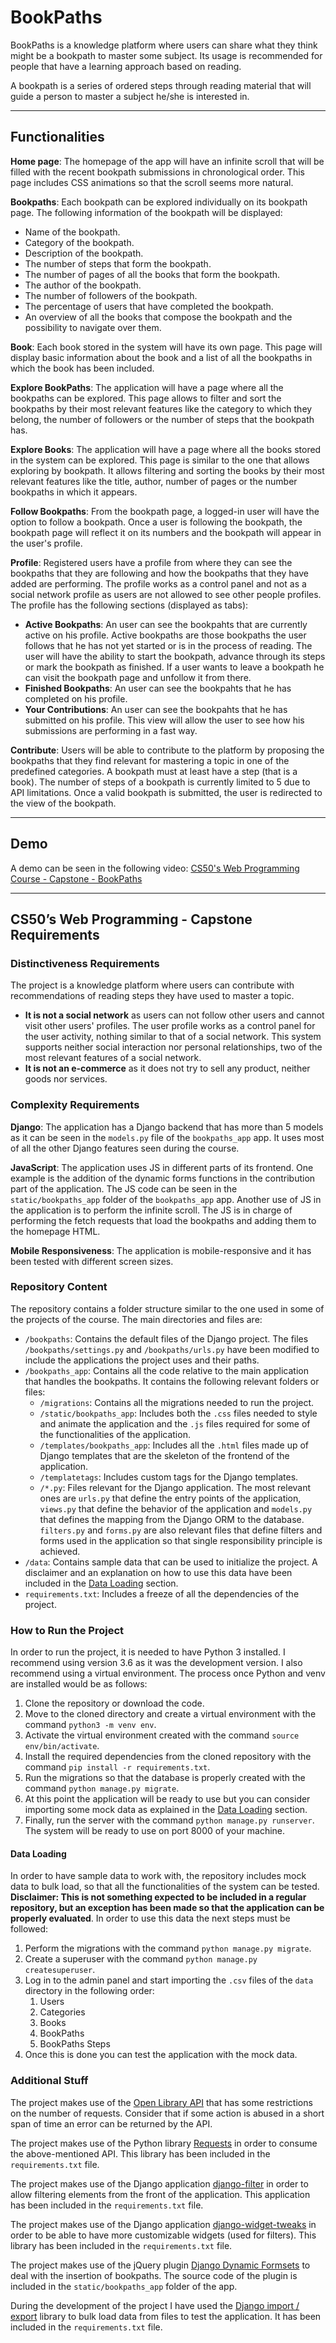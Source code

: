 # BookPaths

BookPaths is a knowledge platform where users can share what they think might be a bookpath to master some subject. Its usage is recommended for people that have a learning approach based on reading.

A bookpath is a series of ordered steps through reading material that will guide a person to master a subject he/she is interested in.

---

## Functionalities

**Home page**: The homepage of the app will have an infinite scroll that will be filled with the recent bookpath submissions in chronological order. This page includes CSS animations so that the scroll seems more natural.

**Bookpaths**: Each bookpath can be explored individually on its bookpath page. The following information of the bookpath will be displayed:

* Name of the bookpath.
* Category of the bookpath.
* Description of the bookpath.
* The number of steps that form the bookpath.
* The number of pages of all the books that form the bookpath.
* The author of the bookpath.
* The number of followers of the bookpath.
* The percentage of users that have completed the bookpath.
* An overview of all the books that compose the bookpath and the possibility to navigate over them.

**Book**: Each book stored in the system will have its own page. This page will display basic information about the book and a list of all the bookpaths in which the book has been included.

**Explore BookPaths**: The application will have a page where all the bookpaths can be explored. This page allows to filter and sort the bookpaths by their most relevant features like the category to which they belong, the number of followers or the number of steps that the bookpath has.

**Explore Books**: The application will have a page where all the books stored in the system can be explored. This page is similar to the one that allows exploring by bookpath. It allows filtering and sorting the books by their most relevant features like the title, author, number of pages or the number bookpaths in which it appears.

**Follow Bookpaths**: From the bookpath page, a logged-in user will have the option to follow a bookpath. Once a user is following the bookpath, the bookpath page will reflect it on its numbers and the bookpath will appear in the user's profile.

**Profile**: Registered users have a profile from where they can see the bookpaths that they are following and how the bookpaths that they have added are performing. The profile works as a control panel and not as a social network profile as users are not allowed to see other people profiles. The profile has the following sections (displayed as tabs):

* **Active Bookpaths**: An user can see the bookpahts that are currently active on his profile. Active bookpaths are those bookpaths the user follows that he has not yet started or is in the process of reading. The user will have the ability to start the bookpath, advance through its steps or mark the bookpath as finished. If a user wants to leave a bookpath he can visit the bookpath page and unfollow it from there.
* **Finished Bookpaths**: An user can see the bookpahts that he has completed on his profile.
* **Your Contributions**: An user can see the bookpahts that he has submitted on his profile. This view will allow the user to see how his submissions are performing in a fast way.

**Contribute**: Users will be able to contribute to the platform by proposing the bookpaths that they find relevant for mastering a topic in one of the predefined categories. A bookpath must at least have a step (that is a book). The number of steps of a bookpath is currently limited to 5 due to API limitations. Once a valid bookpath is submitted, the user is redirected to the view of the bookpath.

---

## Demo

A demo can be seen in the following video: [CS50's Web Programming Course - Capstone - BookPaths](https://youtu.be/TOG2uRDa154)

---

## CS50’s Web Programming - Capstone Requirements

### Distinctiveness Requirements

The project is a knowledge platform where users can contribute with recommendations of reading steps they have used to master a topic.

* **It is not a social network** as users can not follow other users and cannot visit other users' profiles. The user profile works as a control panel for the user activity, nothing similar to that of a social network. This system supports neither social interaction nor personal relationships, two of the most relevant features of a social network.
* **It is not an e-commerce** as it does not try to sell any product, neither goods nor services.

### Complexity Requirements

**Django**: The application has a Django backend that has more than 5 models as it can be seen in the `models.py` file of the `bookpaths_app` app. It uses most of all the other Django features seen during the course.

**JavaScript**: The application uses JS in different parts of its frontend. One example is the addition of the dynamic forms functions in the contribution part of the application. The JS code can be seen in the `static/bookpaths_app` folder of the `bookpaths_app` app. Another use of JS in the application is to perform the infinite scroll. The JS is in charge of performing the fetch requests that load the bookpaths and adding them to the homepage HTML.

**Mobile Responsiveness**: The application is mobile-responsive and it has been tested with different screen sizes.

### Repository Content

The repository contains a folder structure similar to the one used in some of the projects of the course. The main directories and files are:

* `/bookpaths`: Contains the default files of the Django project. The files `/bookpaths/settings.py` and `/bookpaths/urls.py` have been modified to include the applications the project uses and their paths.
* `/bookpaths_app`: Contains all the code relative to the main application that handles the bookpaths. It contains the following relevant folders or files:
  * `/migrations`: Contains all the migrations needed to run the project.
  * `/static/bookpaths_app`: Includes both the `.css` files needed to style and animate the application and the `.js` files required for some of the functionalities of the application.
  * `/templates/bookpaths_app`: Includes all the `.html` files made up of Django templates that are the skeleton of the frontend of the application.
  * `/templatetags`: Includes custom tags for the Django templates.
  * `/*.py`: Files relevant for the Django application. The most relevant ones are `urls.py` that define the entry points of the application, `views.py` that define the behavior of the application and `models.py` that defines the mapping from the Django ORM to the database. `filters.py` and `forms.py` are also relevant files that define filters and forms used in the application so that single responsibility principle is achieved.
* `/data`: Contains sample data that can be used to initialize the project. A disclaimer and an explanation on how to use this data have been included in the [Data Loading](#data-loading) section.
* `requirements.txt`: Includes a freeze of all the dependencies of the project.

### How to Run the Project

In order to run the project, it is needed to have Python 3 installed. I recommend using version 3.6 as it was the development version. I also recommend using a virtual environment. The process once Python and venv are installed would be as follows:

1. Clone the repository or download the code.
2. Move to the cloned directory and create a virtual environment with the command `python3 -m venv env`.
3. Activate the virtual environment created with the command `source env/bin/activate`.
4. Install the required dependencies from the cloned repository with the command `pip install -r requirements.txt`.
5. Run the migrations so that the database is properly created with the command `python manage.py migrate`.
6. At this point the application will be ready to use but you can consider importing some mock data as explained in the [Data Loading](#data-loading) section.
7. Finally, run the server with the command `python manage.py runserver`. The system will be ready to use on port 8000 of your machine.

#### Data Loading

In order to have sample data to work with, the repository includes mock data to bulk load, so that all the functionalities of the system can be tested. **Disclaimer: This is not something expected to be included in a regular repository, but an exception has been made so that the application can be properly evaluated**. In order to use this data the next steps must be followed:

1. Perform the migrations with the command `python manage.py migrate`.
2. Create a superuser with the command `python manage.py createsuperuser`.
3. Log in to the admin panel and start importing the `.csv` files of the `data` directory in the following order:
   1. Users
   2. Categories
   3. Books
   4. BookPaths
   5. BookPaths Steps
4. Once this is done you can test the application with the mock data.

### Additional Stuff

The project makes use of the [Open Library API](https://openlibrary.org/developers/api) that has some restrictions on the number of requests. Consider that if some action is abused in a short span of time an error can be returned by the API.

The project makes use of the Python library [Requests](https://requests.readthedocs.io/en/master/) in order to consume the above-mentioned API. This library has been included in the `requirements.txt` file.

The project makes use of the Django application [django-filter](https://django-filter.readthedocs.io/en/stable/index.html) in order to allow filtering elements from the front of the application. This application has been included in the `requirements.txt` file.

The project makes use of the Django application [django-widget-tweaks](https://pypi.org/project/django-widget-tweaks/) in order to be able to have more customizable widgets (used for filters). This library has been included in the `requirements.txt` file.

The project makes use of the jQuery plugin [Django Dynamic Formsets](https://github.com/elo80ka/django-dynamic-formset) to deal with the insertion of bookpaths. The source code of the plugin is included in the `static/bookpaths_app` folder of the app.

During the development of the project I have used the [Django import / export](https://django-import-export.readthedocs.io/en/stable/) library to bulk load data from files to test the application. It has been included in the `requirements.txt` file.

